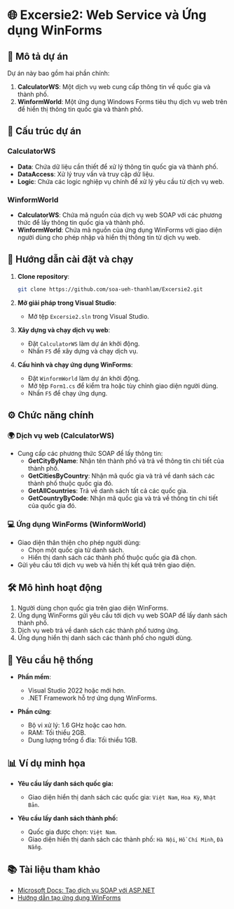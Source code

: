 # 🌐 Excersie2: Web Service và Ứng dụng WinForms

## 📝 Mô tả dự án

Dự án này bao gồm hai phần chính:

1. **CalculatorWS**: Một dịch vụ web cung cấp thông tin về quốc gia và thành phố.
2. **WinformWorld**: Một ứng dụng Windows Forms tiêu thụ dịch vụ web trên để hiển thị thông tin quốc gia và thành phố.

## 📂 Cấu trúc dự án

### CalculatorWS
- **Data**: Chứa dữ liệu cần thiết để xử lý thông tin quốc gia và thành phố.
- **DataAccess**: Xử lý truy vấn và truy cập dữ liệu.
- **Logic**: Chứa các logic nghiệp vụ chính để xử lý yêu cầu từ dịch vụ web.

### WinformWorld
- **CalculatorWS**: Chứa mã nguồn của dịch vụ web SOAP với các phương thức để lấy thông tin quốc gia và thành phố.
- **WinformWorld**: Chứa mã nguồn của ứng dụng WinForms với giao diện người dùng cho phép nhập và hiển thị thông tin từ dịch vụ web.

## 🚀 Hướng dẫn cài đặt và chạy

1. **Clone repository**:

   ```bash
   git clone https://github.com/soa-ueh-thanhlam/Excersie2.git
   ```

2. **Mở giải pháp trong Visual Studio**:

   - Mở tệp `Excersie2.sln` trong Visual Studio.

3. **Xây dựng và chạy dịch vụ web**:

   - Đặt `CalculatorWS` làm dự án khởi động.
   - Nhấn `F5` để xây dựng và chạy dịch vụ.

4. **Cấu hình và chạy ứng dụng WinForms**:

   - Đặt `WinformWorld` làm dự án khởi động.
   - Mở tệp `Form1.cs` để kiểm tra hoặc tùy chỉnh giao diện người dùng.
   - Nhấn `F5` để chạy ứng dụng.

## ⚙️ Chức năng chính

### 🌍 Dịch vụ web (CalculatorWS)

- Cung cấp các phương thức SOAP để lấy thông tin:
  - **GetCityByName**: Nhận tên thành phố và trả về thông tin chi tiết của thành phố.
  - **GetCitiesByCountry**: Nhận mã quốc gia và trả về danh sách các thành phố thuộc quốc gia đó.
  - **GetAllCountries**: Trả về danh sách tất cả các quốc gia.
  - **GetCountryByCode**: Nhận mã quốc gia và trả về thông tin chi tiết của quốc gia đó.

### 💻 Ứng dụng WinForms (WinformWorld)

- Giao diện thân thiện cho phép người dùng:
  - Chọn một quốc gia từ danh sách.
  - Hiển thị danh sách các thành phố thuộc quốc gia đã chọn.
- Gửi yêu cầu tới dịch vụ web và hiển thị kết quả trên giao diện.

## 🛠️ Mô hình hoạt động

1. Người dùng chọn quốc gia trên giao diện WinForms.
2. Ứng dụng WinForms gửi yêu cầu tới dịch vụ web SOAP để lấy danh sách thành phố.
3. Dịch vụ web trả về danh sách các thành phố tương ứng.
4. Ứng dụng hiển thị danh sách các thành phố cho người dùng.

## 💾 Yêu cầu hệ thống

- **Phần mềm**:
  - Visual Studio 2022 hoặc mới hơn.
  - .NET Framework hỗ trợ ứng dụng WinForms.

- **Phần cứng**:
  - Bộ vi xử lý: 1.6 GHz hoặc cao hơn.
  - RAM: Tối thiểu 2GB.
  - Dung lượng trống ổ đĩa: Tối thiểu 1GB.

## 📊 Ví dụ minh họa

- **Yêu cầu lấy danh sách quốc gia:**
  - Giao diện hiển thị danh sách các quốc gia: `Việt Nam`, `Hoa Kỳ`, `Nhật Bản`.

- **Yêu cầu lấy danh sách thành phố:**
  - Quốc gia được chọn: `Việt Nam`.
  - Giao diện hiển thị danh sách các thành phố: `Hà Nội`, `Hồ Chí Minh`, `Đà Nẵng`.

## 📚 Tài liệu tham khảo

- [Microsoft Docs: Tạo dịch vụ SOAP với ASP.NET](https://learn.microsoft.com/en-us/dotnet/framework/wcf/feature-details/creating-a-basic-soap-service)
- [Hướng dẫn tạo ứng dụng WinForms](https://learn.microsoft.com/en-us/dotnet/desktop/winforms/overview/?view=netdesktop-6.0)
